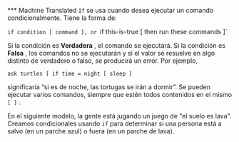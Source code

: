 ﻿*** Machine Translated
`If` se usa cuando desea ejecutar un comando condicionalmente. Tiene la forma de:

`if condition [ command ], or `if this-is-true [ then run these commands ]`

Si la condición es **Verdadera** , el comando se ejecutará. Si la condición es **Falsa** , los comandos no se ejecutarán y si el valor se resuelve en algo distinto de verdadero o falso, se producirá un error. Por ejemplo,

`ask turtles [ if time = night [ sleep ]`

significaría “si es de noche, las tortugas se irán a dormir”. Se pueden ejecutar varios comandos, siempre que estén todos contenidos en el mismo `[ ]` .

En el siguiente modelo, la gente está jugando un juego de "el suelo es lava". Creamos condicionales usando `if` para determinar si una persona está a salvo (en un parche azul) o fuera (en un parche de lava).